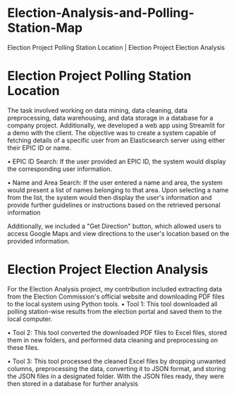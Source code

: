# Election-Analysis-and-Polling-Station-Map
Election Project Polling Station Location | Election Project Election Analysis

# Election Project Polling Station Location
The task involved working on data mining, data cleaning, data preprocessing, 
data warehousing, and data storage in a database for a company project. 
Additionally, we developed a web app using Streamlit for a demo with the 
client. The objective was to create a system capable of fetching details of a 
specific user from an Elasticsearch server using either their EPIC ID or name.

• EPIC ID Search: If the user provided an EPIC ID, the system would display 
the corresponding user information.

• Name and Area Search: If the user entered a name and area, the system would 
present a list of names belonging to that area. Upon selecting a name from the 
list, the system would then display the user's information and provide further 
guidelines or instructions based on the retrieved personal information

Additionally, we included a "Get Direction" button, which allowed users to access 
Google Maps and view directions to the user's location based on the provided 
information.

# Election Project Election Analysis
For the Election Analysis project, my contribution included extracting data from 
the Election Commission's official website and downloading PDF files to the 
local system using Python tools.
• Tool 1: This tool downloaded all polling station-wise results from the election 
portal and saved them to the local computer.

• Tool 2: This tool converted the downloaded PDF files to Excel files, stored them 
in new folders, and performed data cleaning and preprocessing on these files.

• Tool 3: This tool processed the cleaned Excel files by dropping unwanted 
columns, preprocessing the data, converting it to JSON format, and storing the 
JSON files in a designated folder.
With the JSON files ready, they were then stored in a database for further analysis  
